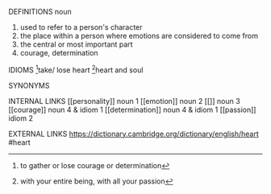 DEFINITIONS
noun
1. used to refer to a person's character
2. the place within a person where emotions are considered to come from
3. the central or most important part
4. courage, determination

IDIOMS
[^1]take/ lose heart
[^2]heart and soul

SYNONYMS


INTERNAL LINKS
[[personality]] noun 1
[[emotion]] noun 2
[[]] noun 3
[[courage]] noun 4 & idiom 1
[[determination]] noun 4 & idiom 1
[[passion]] idiom 2

EXTERNAL LINKS
https://dictionary.cambridge.org/dictionary/english/heart
#heart

[^1]: to gather or lose courage or determination

[^2]: with your entire being, with all your passion
